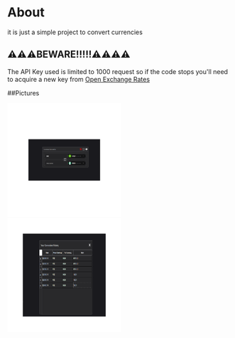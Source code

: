 # About
it is just a simple project to convert currencies


## ⚠️⚠️⚠️BEWARE!!!!!⚠️⚠️⚠️⚠️
 The API Key used is limited to 1000 request so if the code stops you'll need to acquire a new key from <a href="https://openexchangerates.org/account/app-ids">Open Exchange Rates<a/>

 ##Pictures

 <img src="https://github.com/samueludobong/currency-converter-app/blob/master/3dgifmaker93136.gif" width= "256"/>&nbsp;&nbsp;&nbsp;<img src="https://github.com/samueludobong/currency-converter-app/blob/master/3dgifmaker86200.gif" width= "256"/>
 
